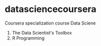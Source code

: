 datasciencecoursera
===================

Coursera specialization course Data Sciene

1. The Data Scientist's Toolbox
2. R Programming
